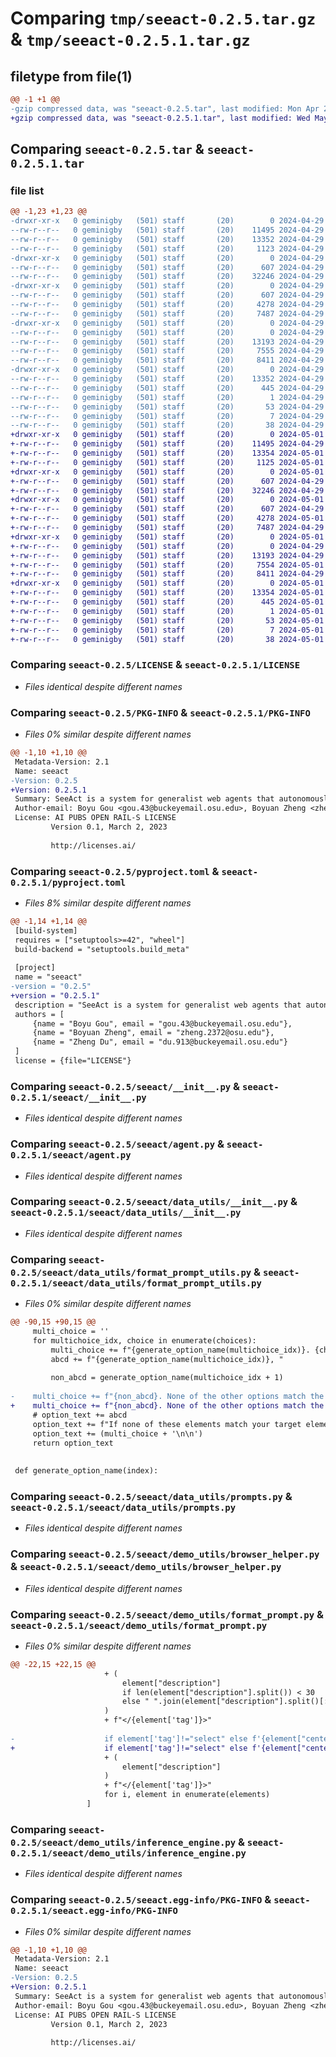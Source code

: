 # Comparing `tmp/seeact-0.2.5.tar.gz` & `tmp/seeact-0.2.5.1.tar.gz`

## filetype from file(1)

```diff
@@ -1 +1 @@
-gzip compressed data, was "seeact-0.2.5.tar", last modified: Mon Apr 29 22:22:35 2024, max compression
+gzip compressed data, was "seeact-0.2.5.1.tar", last modified: Wed May  1 01:20:55 2024, max compression
```

## Comparing `seeact-0.2.5.tar` & `seeact-0.2.5.1.tar`

### file list

```diff
@@ -1,23 +1,23 @@
-drwxr-xr-x   0 geminigby   (501) staff       (20)        0 2024-04-29 22:22:35.308222 seeact-0.2.5/
--rw-r--r--   0 geminigby   (501) staff       (20)    11495 2024-04-29 00:05:59.000000 seeact-0.2.5/LICENSE
--rw-r--r--   0 geminigby   (501) staff       (20)    13352 2024-04-29 22:22:35.305351 seeact-0.2.5/PKG-INFO
--rw-r--r--   0 geminigby   (501) staff       (20)     1123 2024-04-29 22:22:10.000000 seeact-0.2.5/pyproject.toml
-drwxr-xr-x   0 geminigby   (501) staff       (20)        0 2024-04-29 22:22:35.296302 seeact-0.2.5/seeact/
--rw-r--r--   0 geminigby   (501) staff       (20)      607 2024-04-29 00:05:59.000000 seeact-0.2.5/seeact/__init__.py
--rw-r--r--   0 geminigby   (501) staff       (20)    32246 2024-04-29 22:21:29.000000 seeact-0.2.5/seeact/agent.py
-drwxr-xr-x   0 geminigby   (501) staff       (20)        0 2024-04-29 22:22:35.300897 seeact-0.2.5/seeact/data_utils/
--rw-r--r--   0 geminigby   (501) staff       (20)      607 2024-04-29 00:05:59.000000 seeact-0.2.5/seeact/data_utils/__init__.py
--rw-r--r--   0 geminigby   (501) staff       (20)     4278 2024-04-29 00:05:59.000000 seeact-0.2.5/seeact/data_utils/format_prompt_utils.py
--rw-r--r--   0 geminigby   (501) staff       (20)     7487 2024-04-29 00:05:59.000000 seeact-0.2.5/seeact/data_utils/prompts.py
-drwxr-xr-x   0 geminigby   (501) staff       (20)        0 2024-04-29 22:22:35.303202 seeact-0.2.5/seeact/demo_utils/
--rw-r--r--   0 geminigby   (501) staff       (20)        0 2024-04-29 00:05:59.000000 seeact-0.2.5/seeact/demo_utils/__init__.py
--rw-r--r--   0 geminigby   (501) staff       (20)    13193 2024-04-29 00:45:49.000000 seeact-0.2.5/seeact/demo_utils/browser_helper.py
--rw-r--r--   0 geminigby   (501) staff       (20)     7555 2024-04-29 00:05:59.000000 seeact-0.2.5/seeact/demo_utils/format_prompt.py
--rw-r--r--   0 geminigby   (501) staff       (20)     8411 2024-04-29 00:05:59.000000 seeact-0.2.5/seeact/demo_utils/inference_engine.py
-drwxr-xr-x   0 geminigby   (501) staff       (20)        0 2024-04-29 22:22:35.304284 seeact-0.2.5/seeact.egg-info/
--rw-r--r--   0 geminigby   (501) staff       (20)    13352 2024-04-29 22:22:35.000000 seeact-0.2.5/seeact.egg-info/PKG-INFO
--rw-r--r--   0 geminigby   (501) staff       (20)      445 2024-04-29 22:22:35.000000 seeact-0.2.5/seeact.egg-info/SOURCES.txt
--rw-r--r--   0 geminigby   (501) staff       (20)        1 2024-04-29 22:22:35.000000 seeact-0.2.5/seeact.egg-info/dependency_links.txt
--rw-r--r--   0 geminigby   (501) staff       (20)       53 2024-04-29 22:22:35.000000 seeact-0.2.5/seeact.egg-info/requires.txt
--rw-r--r--   0 geminigby   (501) staff       (20)        7 2024-04-29 22:22:35.000000 seeact-0.2.5/seeact.egg-info/top_level.txt
--rw-r--r--   0 geminigby   (501) staff       (20)       38 2024-04-29 22:22:35.308475 seeact-0.2.5/setup.cfg
+drwxr-xr-x   0 geminigby   (501) staff       (20)        0 2024-05-01 01:20:55.034831 seeact-0.2.5.1/
+-rw-r--r--   0 geminigby   (501) staff       (20)    11495 2024-04-29 00:05:59.000000 seeact-0.2.5.1/LICENSE
+-rw-r--r--   0 geminigby   (501) staff       (20)    13354 2024-05-01 01:20:55.034534 seeact-0.2.5.1/PKG-INFO
+-rw-r--r--   0 geminigby   (501) staff       (20)     1125 2024-05-01 01:20:06.000000 seeact-0.2.5.1/pyproject.toml
+drwxr-xr-x   0 geminigby   (501) staff       (20)        0 2024-05-01 01:20:55.031171 seeact-0.2.5.1/seeact/
+-rw-r--r--   0 geminigby   (501) staff       (20)      607 2024-04-29 00:05:59.000000 seeact-0.2.5.1/seeact/__init__.py
+-rw-r--r--   0 geminigby   (501) staff       (20)    32246 2024-04-29 22:20:31.000000 seeact-0.2.5.1/seeact/agent.py
+drwxr-xr-x   0 geminigby   (501) staff       (20)        0 2024-05-01 01:20:55.032922 seeact-0.2.5.1/seeact/data_utils/
+-rw-r--r--   0 geminigby   (501) staff       (20)      607 2024-04-29 00:05:59.000000 seeact-0.2.5.1/seeact/data_utils/__init__.py
+-rw-r--r--   0 geminigby   (501) staff       (20)     4278 2024-05-01 01:16:18.000000 seeact-0.2.5.1/seeact/data_utils/format_prompt_utils.py
+-rw-r--r--   0 geminigby   (501) staff       (20)     7487 2024-04-29 00:05:59.000000 seeact-0.2.5.1/seeact/data_utils/prompts.py
+drwxr-xr-x   0 geminigby   (501) staff       (20)        0 2024-05-01 01:20:55.033893 seeact-0.2.5.1/seeact/demo_utils/
+-rw-r--r--   0 geminigby   (501) staff       (20)        0 2024-04-29 00:05:59.000000 seeact-0.2.5.1/seeact/demo_utils/__init__.py
+-rw-r--r--   0 geminigby   (501) staff       (20)    13193 2024-04-29 00:45:49.000000 seeact-0.2.5.1/seeact/demo_utils/browser_helper.py
+-rw-r--r--   0 geminigby   (501) staff       (20)     7554 2024-05-01 01:16:18.000000 seeact-0.2.5.1/seeact/demo_utils/format_prompt.py
+-rw-r--r--   0 geminigby   (501) staff       (20)     8411 2024-04-29 00:05:59.000000 seeact-0.2.5.1/seeact/demo_utils/inference_engine.py
+drwxr-xr-x   0 geminigby   (501) staff       (20)        0 2024-05-01 01:20:55.034236 seeact-0.2.5.1/seeact.egg-info/
+-rw-r--r--   0 geminigby   (501) staff       (20)    13354 2024-05-01 01:20:55.000000 seeact-0.2.5.1/seeact.egg-info/PKG-INFO
+-rw-r--r--   0 geminigby   (501) staff       (20)      445 2024-05-01 01:20:55.000000 seeact-0.2.5.1/seeact.egg-info/SOURCES.txt
+-rw-r--r--   0 geminigby   (501) staff       (20)        1 2024-05-01 01:20:55.000000 seeact-0.2.5.1/seeact.egg-info/dependency_links.txt
+-rw-r--r--   0 geminigby   (501) staff       (20)       53 2024-05-01 01:20:55.000000 seeact-0.2.5.1/seeact.egg-info/requires.txt
+-rw-r--r--   0 geminigby   (501) staff       (20)        7 2024-05-01 01:20:55.000000 seeact-0.2.5.1/seeact.egg-info/top_level.txt
+-rw-r--r--   0 geminigby   (501) staff       (20)       38 2024-05-01 01:20:55.034879 seeact-0.2.5.1/setup.cfg
```

### Comparing `seeact-0.2.5/LICENSE` & `seeact-0.2.5.1/LICENSE`

 * *Files identical despite different names*

### Comparing `seeact-0.2.5/PKG-INFO` & `seeact-0.2.5.1/PKG-INFO`

 * *Files 0% similar despite different names*

```diff
@@ -1,10 +1,10 @@
 Metadata-Version: 2.1
 Name: seeact
-Version: 0.2.5
+Version: 0.2.5.1
 Summary: SeeAct is a system for generalist web agents that autonomously carry out tasks on any given website, with a focus on large multimodal models (LMMs) such as GPT-4V(ision). It consists of two main components: (1) A robust codebase that supports running web agents on live websites, and (2) an innovative framework that utilizes LMMs as generalist web agents.
 Author-email: Boyu Gou <gou.43@buckeyemail.osu.edu>, Boyuan Zheng <zheng.2372@osu.edu>, Zheng Du <du.913@buckeyemail.osu.edu>
 License: AI PUBS OPEN RAIL-S LICENSE
         Version 0.1, March 2, 2023
         
         http://licenses.ai/
```

### Comparing `seeact-0.2.5/pyproject.toml` & `seeact-0.2.5.1/pyproject.toml`

 * *Files 8% similar despite different names*

```diff
@@ -1,14 +1,14 @@
 [build-system]
 requires = ["setuptools>=42", "wheel"]
 build-backend = "setuptools.build_meta"
 
 [project]
 name = "seeact"
-version = "0.2.5"
+version = "0.2.5.1"
 description = "SeeAct is a system for generalist web agents that autonomously carry out tasks on any given website, with a focus on large multimodal models (LMMs) such as GPT-4V(ision). It consists of two main components: (1) A robust codebase that supports running web agents on live websites, and (2) an innovative framework that utilizes LMMs as generalist web agents."
 authors = [
     {name = "Boyu Gou", email = "gou.43@buckeyemail.osu.edu"},
     {name = "Boyuan Zheng", email = "zheng.2372@osu.edu"},
     {name = "Zheng Du", email = "du.913@buckeyemail.osu.edu"}
 ]
 license = {file="LICENSE"}
```

### Comparing `seeact-0.2.5/seeact/__init__.py` & `seeact-0.2.5.1/seeact/__init__.py`

 * *Files identical despite different names*

### Comparing `seeact-0.2.5/seeact/agent.py` & `seeact-0.2.5.1/seeact/agent.py`

 * *Files identical despite different names*

### Comparing `seeact-0.2.5/seeact/data_utils/__init__.py` & `seeact-0.2.5.1/seeact/data_utils/__init__.py`

 * *Files identical despite different names*

### Comparing `seeact-0.2.5/seeact/data_utils/format_prompt_utils.py` & `seeact-0.2.5.1/seeact/data_utils/format_prompt_utils.py`

 * *Files 0% similar despite different names*

```diff
@@ -90,15 +90,15 @@
     multi_choice = ''
     for multichoice_idx, choice in enumerate(choices):
         multi_choice += f"{generate_option_name(multichoice_idx)}. {choice}\n"
         abcd += f"{generate_option_name(multichoice_idx)}, "
 
         non_abcd = generate_option_name(multichoice_idx + 1)
 
-    multi_choice += f"{non_abcd}. None of the other options match the correct element or the action doesn't invlove an element."
+    multi_choice += f"{non_abcd}. None of the other options match the correct element or the action doesn't involve an element."
     # option_text += abcd
     option_text += f"If none of these elements match your target element or your target action doesn't involve an element, please select {non_abcd}.\n"
     option_text += (multi_choice + '\n\n')
     return option_text
 
 
 def generate_option_name(index):
```

### Comparing `seeact-0.2.5/seeact/data_utils/prompts.py` & `seeact-0.2.5.1/seeact/data_utils/prompts.py`

 * *Files identical despite different names*

### Comparing `seeact-0.2.5/seeact/demo_utils/browser_helper.py` & `seeact-0.2.5.1/seeact/demo_utils/browser_helper.py`

 * *Files identical despite different names*

### Comparing `seeact-0.2.5/seeact/demo_utils/format_prompt.py` & `seeact-0.2.5.1/seeact/demo_utils/format_prompt.py`

 * *Files 0% similar despite different names*

```diff
@@ -22,15 +22,15 @@
                     + (
                         element["description"]
                         if len(element["description"].split()) < 30
                         else " ".join(element["description"].split()[:30]) + "..."
                     )
                     + f"</{element['tag']}>"
 
-                    if element['tag']!="select" else f'{element["center_point"]} <{element["tag_with_role"]}">'
+                    if element['tag']!="select" else f'{element["center_point"]} <{element["tag_with_role"]}>'
                     + (
                         element["description"]
                     )
                     + f"</{element['tag']}>"
                     for i, element in enumerate(elements)
                 ]
```

### Comparing `seeact-0.2.5/seeact/demo_utils/inference_engine.py` & `seeact-0.2.5.1/seeact/demo_utils/inference_engine.py`

 * *Files identical despite different names*

### Comparing `seeact-0.2.5/seeact.egg-info/PKG-INFO` & `seeact-0.2.5.1/seeact.egg-info/PKG-INFO`

 * *Files 0% similar despite different names*

```diff
@@ -1,10 +1,10 @@
 Metadata-Version: 2.1
 Name: seeact
-Version: 0.2.5
+Version: 0.2.5.1
 Summary: SeeAct is a system for generalist web agents that autonomously carry out tasks on any given website, with a focus on large multimodal models (LMMs) such as GPT-4V(ision). It consists of two main components: (1) A robust codebase that supports running web agents on live websites, and (2) an innovative framework that utilizes LMMs as generalist web agents.
 Author-email: Boyu Gou <gou.43@buckeyemail.osu.edu>, Boyuan Zheng <zheng.2372@osu.edu>, Zheng Du <du.913@buckeyemail.osu.edu>
 License: AI PUBS OPEN RAIL-S LICENSE
         Version 0.1, March 2, 2023
         
         http://licenses.ai/
```

